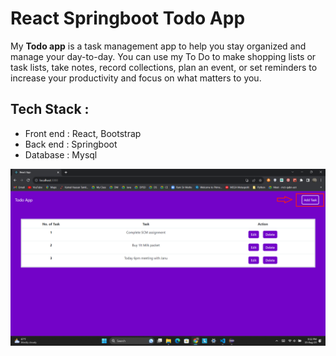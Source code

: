 # React Springboot Todo App

My **Todo app** is a task management app to help you stay organized and manage your day-to-day. You can use my To Do to make shopping lists or task lists, take notes, record collections, plan an event, or set reminders to increase your productivity and focus on what matters to you.

## Tech Stack :
- Front end : React, Bootstrap
- Back end : Springboot
- Database : Mysql

![screenshot 1](react-todo-screenshots/1.png)